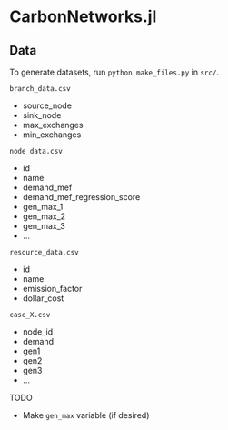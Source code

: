 # CarbonNetworks.jl



## Data

To generate datasets, run `python make_files.py` in `src/`.

`branch_data.csv`
- source_node
- sink_node
- max_exchanges
- min_exchanges

`node_data.csv`
- id
- name
- demand_mef
- demand_mef_regression_score
- gen_max_1
- gen_max_2
- gen_max_3
- ...

`resource_data.csv`
- id
- name
- emission_factor
- dollar_cost

`case_X.csv`
- node_id
- demand
- gen1
- gen2
- gen3
- ...

TODO
- Make `gen_max` variable (if desired)
